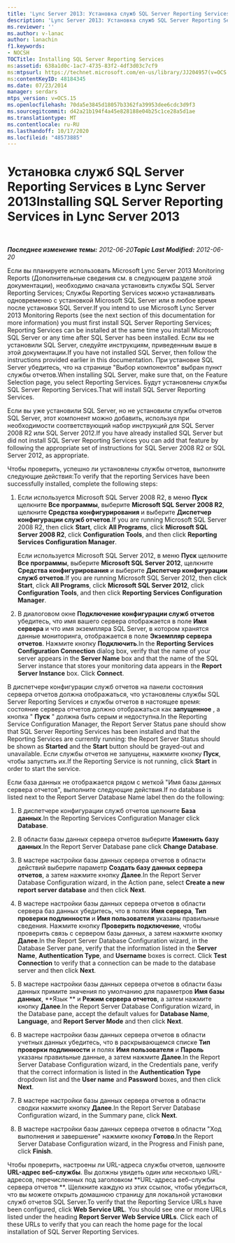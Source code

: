 ```yaml
---
title: 'Lync Server 2013: Установка служб SQL Server Reporting Services'
description: 'Lync Server 2013: Установка служб SQL Server Reporting Services.'
ms.reviewer: ''
ms.author: v-lanac
author: lanachin
f1.keywords:
- NOCSH
TOCTitle: Installing SQL Server Reporting Services
ms:assetid: 638a1d0c-1ac7-4735-83f2-4df3d03c7cf9
ms:mtpsurl: https://technet.microsoft.com/en-us/library/JJ204957(v=OCS.15)
ms:contentKeyID: 48184345
ms.date: 07/23/2014
manager: serdars
mtps_version: v=OCS.15
ms.openlocfilehash: 70da5e3845d18057b3362fa39953dee6cdc3d9f3
ms.sourcegitcommit: d42a21b194f4a45e828188e04b25c1ce28a5d1ae
ms.translationtype: MT
ms.contentlocale: ru-RU
ms.lasthandoff: 10/17/2020
ms.locfileid: "48573885"
---
```

# <a name="installing-sql-server-reporting-services-in-lync-server-2013"></a><span data-ttu-id="d2608-103">Установка служб SQL Server Reporting Services в Lync Server 2013</span><span class="sxs-lookup"><span data-stu-id="d2608-103">Installing SQL Server Reporting Services in Lync Server 2013</span></span>

<div data-xmlns="http://www.w3.org/1999/xhtml">

<div class="topic" data-xmlns="http://www.w3.org/1999/xhtml" data-msxsl="urn:schemas-microsoft-com:xslt" data-cs="https://msdn.microsoft.com/">

<div data-asp="https://msdn2.microsoft.com/asp">



</div>

<div id="mainSection">

<div id="mainBody">

<span> </span>

<span data-ttu-id="d2608-104">_**Последнее изменение темы:** 2012-06-20_</span><span class="sxs-lookup"><span data-stu-id="d2608-104">_**Topic Last Modified:** 2012-06-20_</span></span>

<span data-ttu-id="d2608-105">Если вы планируете использовать Microsoft Lync Server 2013 Monitoring Reports (Дополнительные сведения см. в следующем разделе этой документации), необходимо сначала установить службы SQL Server Reporting Services; Службы Reporting Services можно устанавливать одновременно с установкой Microsoft SQL Server или в любое время после установки SQL Server.</span><span class="sxs-lookup"><span data-stu-id="d2608-105">If you intend to use Microsoft Lync Server 2013 Monitoring Reports (see the next section of this documentation for more information) you must first install SQL Server Reporting Services; Reporting Services can be installed at the same time you install Microsoft SQL Server or any time after SQL Server has been installed.</span></span> <span data-ttu-id="d2608-106">Если вы не установили SQL Server, следуйте инструкциям, приведенным выше в этой документации.</span><span class="sxs-lookup"><span data-stu-id="d2608-106">If you have not installed SQL Server, then follow the instructions provided earlier in this documentation.</span></span> <span data-ttu-id="d2608-107">При установке SQL Server убедитесь, что на странице "Выбор компонентов" выбран пункт службы отчетов.</span><span class="sxs-lookup"><span data-stu-id="d2608-107">When installing SQL Server, make sure that, on the Feature Selection page, you select Reporting Services.</span></span> <span data-ttu-id="d2608-108">Будут установлены службы SQL Server Reporting Services.</span><span class="sxs-lookup"><span data-stu-id="d2608-108">That will install SQL Server Reporting Services.</span></span>

<span data-ttu-id="d2608-109">Если вы уже установили SQL Server, но не установили службы отчетов SQL Server, этот компонент можно добавить, используя при необходимости соответствующий набор инструкций для SQL Server 2008 R2 или SQL Server 2012.</span><span class="sxs-lookup"><span data-stu-id="d2608-109">If you have already installed SQL Server but did not install SQL Server Reporting Services you can add that feature by following the appropriate set of instructions for SQL Server 2008 R2 or SQL Server 2012, as appropriate.</span></span>

<span data-ttu-id="d2608-110">Чтобы проверить, успешно ли установлены службы отчетов, выполните следующие действия:</span><span class="sxs-lookup"><span data-stu-id="d2608-110">To verify that the reporting Services have been successfully installed, complete the following steps:</span></span>

1.  <span data-ttu-id="d2608-111">Если используется Microsoft SQL Server 2008 R2, в меню **Пуск** щелкните **Все программы**, выберите **Microsoft SQL Server 2008 R2**, щелкните **Средства конфигурирования** и выберите **Диспетчер конфигурации служб отчетов**.</span><span class="sxs-lookup"><span data-stu-id="d2608-111">If you are running Microsoft SQL Server 2008 R2, then click **Start**, click **All Programs**, click **Microsoft SQL Server 2008 R2**, click **Configuration Tools**, and then click **Reporting Services Configuration Manager**.</span></span>
    
    <span data-ttu-id="d2608-112">Если используется Microsoft SQL Server 2012, в меню **Пуск** щелкните **Все программы**, выберите **Microsoft SQL Server 2012**, щелкните **Средства конфигурирования** и выберите **Диспетчер конфигурации служб отчетов**.</span><span class="sxs-lookup"><span data-stu-id="d2608-112">If you are running Microsoft SQL Server 2012, then click **Start**, click **All Programs**, click **Microsoft SQL Server 2012**, click **Configuration Tools**, and then click **Reporting Services Configuration Manager**.</span></span>

2.  <span data-ttu-id="d2608-p102">В диалоговом окне **Подключение конфигурации служб отчетов** убедитесь, что имя вашего сервера отображается в поле **Имя сервера** и что имя экземпляра SQL Server, в котором хранятся данные мониторинга, отображается в поле **Экземпляр сервера отчетов**. Нажмите кнопку **Подключить**.</span><span class="sxs-lookup"><span data-stu-id="d2608-p102">In the **Reporting Services Configuration Connection** dialog box, verify that the name of your server appears in the **Server Name** box and that the name of the SQL Server instance that stores your monitoring data appears in the **Report Server Instance** box. Click **Connect**.</span></span>

<span data-ttu-id="d2608-115">В диспетчере конфигурации служб отчетов на панели состояния сервера отчетов должна отображаться, что установлены службы SQL Server Reporting Services и службы отчетов в настоящее время: состояние сервера отчетов должно отображаться как **запущенное** , а кнопка " **Пуск** " должна быть серым и недоступна.</span><span class="sxs-lookup"><span data-stu-id="d2608-115">In the Reporting Service Configuration Manager, the Report Server Status pane should show that SQL Server Reporting Services has been installed and that the Reporting Services are currently running: the Report Server Status should be shown as **Started** and the **Start** button should be grayed-out and unavailable.</span></span> <span data-ttu-id="d2608-116">Если службы отчетов не запущены, нажмите кнопку **Пуск**, чтобы запустить их.</span><span class="sxs-lookup"><span data-stu-id="d2608-116">If the Reporting Service is not running, click **Start** in order to start the service.</span></span>

<span data-ttu-id="d2608-117">Если база данных не отображается рядом с меткой "Имя базы данных сервера отчетов", выполните следующие действия.</span><span class="sxs-lookup"><span data-stu-id="d2608-117">If no database is listed next to the Report Server Database Name label then do the following:</span></span>

1.  <span data-ttu-id="d2608-118">В диспетчере конфигурации служб отчетов щелкните **База данных**.</span><span class="sxs-lookup"><span data-stu-id="d2608-118">In the Reporting Services Configuration Manager click **Database**.</span></span>

2.  <span data-ttu-id="d2608-119">В области базы данных сервера отчетов выберите **Изменить базу данных**.</span><span class="sxs-lookup"><span data-stu-id="d2608-119">In the Report Server Database pane click **Change Database**.</span></span>

3.  <span data-ttu-id="d2608-120">В мастере настройки базы данных сервера отчетов в области действий выберите параметр **Создать базу данных сервера отчетов**, а затем нажмите кнопку **Далее**.</span><span class="sxs-lookup"><span data-stu-id="d2608-120">In the Report Server Database Configuration wizard, in the Action pane, select **Create a new report server database** and then click **Next**.</span></span>

4.  <span data-ttu-id="d2608-p104">В мастере настройки базы данных сервера отчетов в области сервера баз данных убедитесь, что в полях **Имя сервера**, **Тип проверки подлинности** и **Имя пользователя** указаны правильные сведения. Нажмите кнопку **Проверить подключение**, чтобы проверить связь с сервером базы данных, а затем нажмите кнопку **Далее**.</span><span class="sxs-lookup"><span data-stu-id="d2608-p104">In the Report Server Database Configuration wizard, in the Database Server pane, verify that the information listed in the **Server Name**, **Authentication Type**, and **Username** boxes is correct. Click **Test Connection** to verify that a connection can be made to the database server and then click **Next**.</span></span>

5.  <span data-ttu-id="d2608-123">В мастере настройки базы данных сервера отчетов в области базы данных примите значения по умолчанию для параметров **Имя базы данных**, \*\*Язык \*\* и **Режим сервера отчетов**, а затем нажмите кнопку **Далее**.</span><span class="sxs-lookup"><span data-stu-id="d2608-123">In the Report Server Database Configuration wizard, in the Database pane, accept the default values for **Database Name**, **Language**, and **Report Server Mode** and then click **Next**.</span></span>

6.  <span data-ttu-id="d2608-124">В мастере настройки базы данных сервера отчетов в области учетных данных убедитесь, что в раскрывающемся списке **Тип проверки подлинности** и полях **Имя пользователя** и **Пароль** указаны правильные данные, а затем нажмите **Далее**.</span><span class="sxs-lookup"><span data-stu-id="d2608-124">In the Report Server Database Configuration wizard, in the Credentials pane, verify that the correct information is listed in the **Authentication Type** dropdown list and the **User name** and **Password** boxes, and then click **Next**.</span></span>

7.  <span data-ttu-id="d2608-125">В мастере настройки базы данных сервера отчетов в области сводки нажмите кнопку **Далее**.</span><span class="sxs-lookup"><span data-stu-id="d2608-125">In the Report Server Database Configuration wizard, in the Summary pane, click **Next**.</span></span>

8.  <span data-ttu-id="d2608-126">В мастере настройки базы данных сервера отчетов в области "Ход выполнения и завершение" нажмите кнопку **Готово**.</span><span class="sxs-lookup"><span data-stu-id="d2608-126">In the Report Server Database Configuration wizard, in the Progress and Finish pane, click **Finish**.</span></span>

<span data-ttu-id="d2608-p105">Чтобы проверить, настроены ли URL-адреса службы отчетов, щелкните **URL-адрес веб-службы**. Вы должны увидеть один или несколько URL-адресов, перечисленных под заголовком \*\*URL-адреса веб-службы сервера отчетов \*\*. Щелкните каждую из этих ссылок, чтобы убедиться, что вы можете открыть домашнюю страницу для локальной установки служб отчетов SQL Server.</span><span class="sxs-lookup"><span data-stu-id="d2608-p105">To verify that the Reporting Service URLs have been configured, click **Web Service URL**. You should see one or more URLs listed under the heading **Report Server Web Service URLs**. Click each of these URLs to verify that you can reach the home page for the local installation of SQL Server Reporting Services.</span></span>

</div>

<span> </span>

</div>

</div>

</div>

